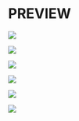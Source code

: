 # PREVIEW

![](https://media.discordapp.net/attachments/354343979371986945/757623306265296896/1.PNG)

![](https://media.discordapp.net/attachments/354343979371986945/757623335453458492/2.PNG)

![](https://media.discordapp.net/attachments/354343979371986945/757623359197675551/3.PNG)

![](https://media.discordapp.net/attachments/354343979371986945/757623370014785556/4.PNG)

![](https://media.discordapp.net/attachments/354343979371986945/757623359067390103/5.PNG)

![](https://media.discordapp.net/attachments/354343979371986945/757623336585920562/6.PNG)
